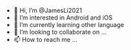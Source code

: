 - 👋 Hi, I’m @JamesLi2021
- 👀 I’m interested in Android and iOS
- 🌱 I’m currently learning other language
- 💞️ I’m looking to collaborate on ...
- 📫 How to reach me ...

<!---
JamesLi2021/JamesLi2021 is a ✨ special ✨ repository because its `README.md` (this file) appears on your GitHub profile.
You can click the Preview link to take a look at your changes.
--->
